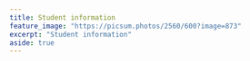 ```yaml
---
title: Student information
feature_image: "https://picsum.photos/2560/600?image=873"
excerpt: "Student information"
aside: true
---
```


